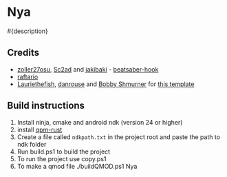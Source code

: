 # Nya

#{description}

## Credits

* [zoller27osu](https://github.com/zoller27osu), [Sc2ad](https://github.com/Sc2ad) and [jakibaki](https://github.com/jakibaki) - [beatsaber-hook](https://github.com/sc2ad/beatsaber-hook)
* [raftario](https://github.com/raftario)
* [Lauriethefish](https://github.com/Lauriethefish), [danrouse](https://github.com/danrouse) and [Bobby Shmurner](https://github.com/BobbyShmurner) for [this template](https://github.com/Lauriethefish/quest-mod-template)


## Build instructions

1. Install ninja, cmake and android ndk (version 24 or higher)
2. install [qpm-rust](https://github.com/Lauriethefish/quest-mod-template)
3. Create a file called `ndkpath.txt` in the project root and paste the path to ndk folder
4. Run build.ps1 to build the project
5. To run the project use copy.ps1
6. To make a qmod file ./buildQMOD.ps1 Nya
